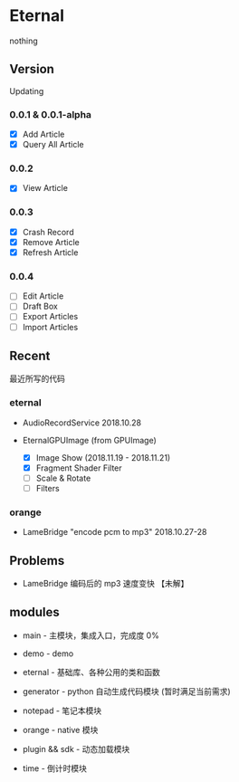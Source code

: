 # Eternal

nothing

## Version

Updating

### 0.0.1 & 0.0.1-alpha

- [x] Add Article
- [x] Query All Article

### 0.0.2

- [x] View Article

### 0.0.3

- [x] Crash Record
- [x] Remove Article
- [x] Refresh Article

### 0.0.4

- [ ] Edit Article
- [ ] Draft Box
- [ ] Export Articles
- [ ] Import Articles

## Recent

最近所写的代码

### eternal

* AudioRecordService 2018.10.28

* EternalGPUImage (from GPUImage)
  
  - [x] Image Show (2018.11.19 - 2018.11.21)
  - [x] Fragment Shader Filter
  - [ ] Scale & Rotate
  - [ ] Filters

### orange

* LameBridge "encode pcm to mp3" 2018.10.27-28

## Problems

* LameBridge 编码后的 mp3 速度变快 【未解】

## modules

* main - 主模块，集成入口，完成度 0%

* demo - demo

* eternal - 基础库、各种公用的类和函数

* generator - python 自动生成代码模块 (暂时满足当前需求)

* notepad - 笔记本模块

* orange - native 模块

* plugin && sdk - 动态加载模块

* time - 倒计时模块

